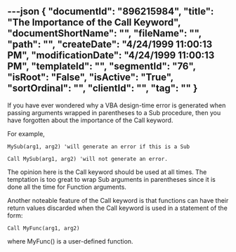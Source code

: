 ---json
{
  "documentId": "896215984",
  "title": "The Importance of the Call Keyword",
  "documentShortName": "",
  "fileName": "",
  "path": "",
  "createDate": "4/24/1999 11:00:13 PM",
  "modificationDate": "4/24/1999 11:00:13 PM",
  "templateId": "",
  "segmentId": "76",
  "isRoot": "False",
  "isActive": "True",
  "sortOrdinal": "",
  "clientId": "",
  "tag": ""
}
---

If you have ever wondered why a VBA design-time error is generated when passing arguments wrapped in parentheses to a Sub procedure, then you have forgotten about the importance of the Call keyword.

For example,

    MySub(arg1, arg2) 'will generate an error if this is a Sub

    Call MySub(arg1, arg2) 'will not generate an error.

The opinion here is the Call keyword should be used at all times. The temptation is too great to wrap Sub arguments in parentheses since it is done all the time for Function arguments.

Another noteable feature of the Call keyword is that functions can have their return values discarded when the Call keyword is used in a statement of the form:

    Call MyFunc(arg1, arg2)

where MyFunc() is a user-defined function.
